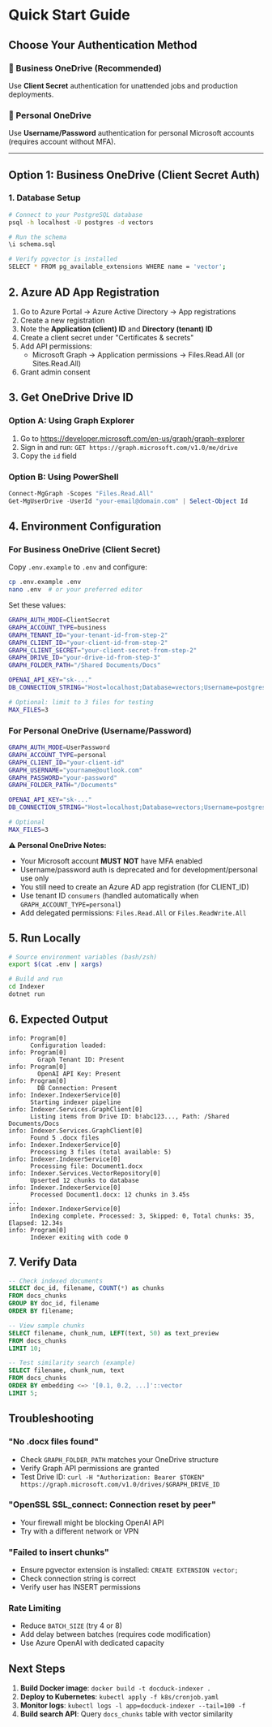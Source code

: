 # Quick Start Guide

## Choose Your Authentication Method

### 🏢 Business OneDrive (Recommended)
Use **Client Secret** authentication for unattended jobs and production deployments.

### 👤 Personal OneDrive
Use **Username/Password** authentication for personal Microsoft accounts (requires account without MFA).

---

## Option 1: Business OneDrive (Client Secret Auth)

### 1. Database Setup

```bash
# Connect to your PostgreSQL database
psql -h localhost -U postgres -d vectors

# Run the schema
\i schema.sql

# Verify pgvector is installed
SELECT * FROM pg_available_extensions WHERE name = 'vector';
```

## 2. Azure AD App Registration

1. Go to Azure Portal → Azure Active Directory → App registrations
2. Create a new registration
3. Note the **Application (client) ID** and **Directory (tenant) ID**
4. Create a client secret under "Certificates & secrets"
5. Add API permissions:
   - Microsoft Graph → Application permissions → Files.Read.All (or Sites.Read.All)
6. Grant admin consent

## 3. Get OneDrive Drive ID

### Option A: Using Graph Explorer
1. Go to https://developer.microsoft.com/en-us/graph/graph-explorer
2. Sign in and run: `GET https://graph.microsoft.com/v1.0/me/drive`
3. Copy the `id` field

### Option B: Using PowerShell
```powershell
Connect-MgGraph -Scopes "Files.Read.All"
Get-MgUserDrive -UserId "your-email@domain.com" | Select-Object Id
```

## 4. Environment Configuration

### For Business OneDrive (Client Secret)

Copy `.env.example` to `.env` and configure:

```bash
cp .env.example .env
nano .env  # or your preferred editor
```

Set these values:
```bash
GRAPH_AUTH_MODE=ClientSecret
GRAPH_ACCOUNT_TYPE=business
GRAPH_TENANT_ID="your-tenant-id-from-step-2"
GRAPH_CLIENT_ID="your-client-id-from-step-2"
GRAPH_CLIENT_SECRET="your-client-secret-from-step-2"
GRAPH_DRIVE_ID="your-drive-id-from-step-3"
GRAPH_FOLDER_PATH="/Shared Documents/Docs"

OPENAI_API_KEY="sk-..."
DB_CONNECTION_STRING="Host=localhost;Database=vectors;Username=postgres;Password=password;MinPoolSize=1;MaxPoolSize=3"

# Optional: limit to 3 files for testing
MAX_FILES=3
```

### For Personal OneDrive (Username/Password)

```bash
GRAPH_AUTH_MODE=UserPassword
GRAPH_ACCOUNT_TYPE=personal
GRAPH_CLIENT_ID="your-client-id"
GRAPH_USERNAME="yourname@outlook.com"
GRAPH_PASSWORD="your-password"
GRAPH_FOLDER_PATH="/Documents"

OPENAI_API_KEY="sk-..."
DB_CONNECTION_STRING="Host=localhost;Database=vectors;Username=postgres;Password=password;MinPoolSize=1;MaxPoolSize=3"

# Optional
MAX_FILES=3
```

**⚠️ Personal OneDrive Notes:**
- Your Microsoft account **MUST NOT** have MFA enabled
- Username/password auth is deprecated and for development/personal use only
- You still need to create an Azure AD app registration (for CLIENT_ID)
- Use tenant ID `consumers` (handled automatically when `GRAPH_ACCOUNT_TYPE=personal`)
- Add delegated permissions: `Files.Read.All` or `Files.ReadWrite.All`

## 5. Run Locally

```bash
# Source environment variables (bash/zsh)
export $(cat .env | xargs)

# Build and run
cd Indexer
dotnet run
```

## 6. Expected Output

```
info: Program[0]
      Configuration loaded:
info: Program[0]
        Graph Tenant ID: Present
info: Program[0]
        OpenAI API Key: Present
info: Program[0]
        DB Connection: Present
info: Indexer.IndexerService[0]
      Starting indexer pipeline
info: Indexer.Services.GraphClient[0]
      Listing items from Drive ID: b!abc123..., Path: /Shared Documents/Docs
info: Indexer.Services.GraphClient[0]
      Found 5 .docx files
info: Indexer.IndexerService[0]
      Processing 3 files (total available: 5)
info: Indexer.IndexerService[0]
      Processing file: Document1.docx
info: Indexer.Services.VectorRepository[0]
      Upserted 12 chunks to database
info: Indexer.IndexerService[0]
      Processed Document1.docx: 12 chunks in 3.45s
...
info: Indexer.IndexerService[0]
      Indexing complete. Processed: 3, Skipped: 0, Total chunks: 35, Elapsed: 12.34s
info: Program[0]
      Indexer exiting with code 0
```

## 7. Verify Data

```sql
-- Check indexed documents
SELECT doc_id, filename, COUNT(*) as chunks
FROM docs_chunks
GROUP BY doc_id, filename
ORDER BY filename;

-- View sample chunks
SELECT filename, chunk_num, LEFT(text, 50) as text_preview
FROM docs_chunks
LIMIT 10;

-- Test similarity search (example)
SELECT filename, chunk_num, text
FROM docs_chunks
ORDER BY embedding <=> '[0.1, 0.2, ...]'::vector
LIMIT 5;
```

## Troubleshooting

### "No .docx files found"
- Check `GRAPH_FOLDER_PATH` matches your OneDrive structure
- Verify Graph API permissions are granted
- Test Drive ID: `curl -H "Authorization: Bearer $TOKEN" https://graph.microsoft.com/v1.0/drives/$GRAPH_DRIVE_ID`

### "OpenSSL SSL_connect: Connection reset by peer"
- Your firewall might be blocking OpenAI API
- Try with a different network or VPN

### "Failed to insert chunks"
- Ensure pgvector extension is installed: `CREATE EXTENSION vector;`
- Check connection string is correct
- Verify user has INSERT permissions

### Rate Limiting
- Reduce `BATCH_SIZE` (try 4 or 8)
- Add delay between batches (requires code modification)
- Use Azure OpenAI with dedicated capacity

## Next Steps

1. **Build Docker image**: `docker build -t docduck-indexer .`
2. **Deploy to Kubernetes**: `kubectl apply -f k8s/cronjob.yaml`
3. **Monitor logs**: `kubectl logs -l app=docduck-indexer --tail=100 -f`
4. **Build search API**: Query `docs_chunks` table with vector similarity
